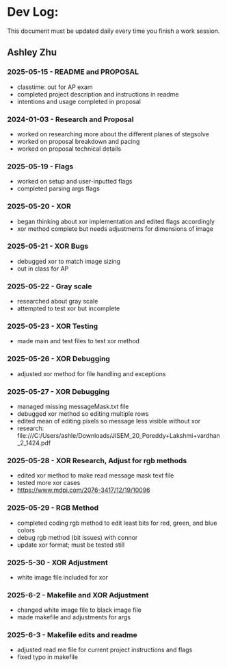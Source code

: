 # Dev Log:

This document must be updated daily every time you finish a work session.

## Ashley Zhu

### 2025-05-15 - README and PROPOSAL
- classtime: out for AP exam
- completed project description and instructions in readme
- intentions and usage completed in proposal

### 2024-01-03 - Research and Proposal
- worked on researching more about the different planes of stegsolve
- worked on proposal breakdown and pacing
- worked on proposal technical details

### 2025-05-19 - Flags
- worked on setup and user-inputted flags
- completed parsing args flags

### 2025-05-20 - XOR
- began thinking about xor implementation and edited flags accordingly
- xor method complete but needs adjustments for dimensions of image

### 2025-05-21 - XOR Bugs
- debugged xor to match image sizing
- out in class for AP

### 2025-05-22 - Gray scale
- researched about gray scale
- attempted to test xor but incomplete

### 2025-05-23 - XOR Testing
- made main and test files to test xor method

### 2025-05-26 - XOR Debugging
- adjusted xor method for file handling and exceptions

### 2025-05-27 - XOR Debugging
- managed missing messageMask.txt file
- debugged xor method so editing multiple rows
- edited mean of editing pixels so message less visible without xor
- research: file:///C:/Users/ashle/Downloads/JISEM_20_Poreddy+Lakshmi+vardhan_2_1424.pdf

### 2025-05-28 - XOR Research, Adjust for rgb methods
- edited xor method to make read message mask text file
- tested more xor cases
- https://www.mdpi.com/2076-3417/12/19/10096

### 2025-05-29 - RGB Method
- completed coding rgb method to edit least bits for red, green, and blue colors
- debug rgb method (bit issues) with connor
- update xor format; must be tested still

### 2025-5-30 - XOR Adjustment
- white image file included for xor

### 2025-6-2 - Makefile and XOR Adjustment
- changed white image file to black image file
- made makefile and adjustments for args

### 2025-6-3 - Makefile edits and readme
- adjusted read me file for current project instructions and flags
- fixed typo in makefile 
